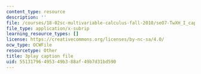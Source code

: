 ```yaml
---
content_type: resource
description: ''
file: /courses/18-02sc-multivariable-calculus-fall-2010/seO7-TwXH_I_captions.vtt
file_type: application/x-subrip
learning_resource_types: []
license: https://creativecommons.org/licenses/by-nc-sa/4.0/
ocw_type: OCWFile
resourcetype: Other
title: 3play caption file
uid: 55131796-4953-49b3-88af-49b7d31bd590
---
```

